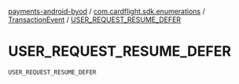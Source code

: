 [payments-android-byod](../../index.md) / [com.cardflight.sdk.enumerations](../index.md) / [TransactionEvent](index.md) / [USER_REQUEST_RESUME_DEFER](./-u-s-e-r_-r-e-q-u-e-s-t_-r-e-s-u-m-e_-d-e-f-e-r.md)

# USER_REQUEST_RESUME_DEFER

`USER_REQUEST_RESUME_DEFER`